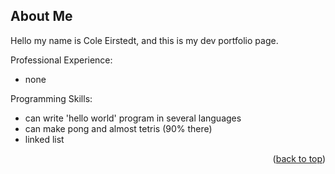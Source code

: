 <!-- Improved compatibility of back to top link: See: https://github.com/othneildrew/Best-README-Template/pull/73 -->
<a id="readme-top"></a>


<!-- ABOUT Me -->
## About Me

Hello my name is Cole Eirstedt, and this is my dev portfolio page.

Professional Experience:
* none

Programming Skills:
* can write 'hello world' program in several languages
* can make pong and almost tetris (90% there)
* linked list


<p align="right">(<a href="#readme-top">back to top</a>)</p>
